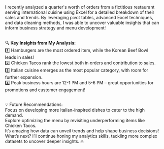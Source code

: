 I recently analyzed a quarter's worth of orders from a fictitious restaurant serving international cuisine using Excel for a detailed breakdown of their sales and trends. By leveraging pivot tables, advanced Excel techniques, and data cleaning methods, I was able to uncover valuable insights that can inform business strategy and menu development! <br><br>

🔍 **Key Insights from My Analysis:**<br>
1️⃣ Hamburgers are the most ordered item, while the Korean Beef Bowl leads in sales! <br>
2️⃣ Chicken Tacos rank the lowest both in orders and contribution to sales. <br>
3️⃣ Italian cuisine emerges as the most popular category, with room for further expansion.<br>
4️⃣ Peak business hours are 12-1 PM and 5-6 PM – great opportunities for promotions and customer engagement!<br><br>

💡 Future Recommendations:<br>
Focus on developing more Italian-inspired dishes to cater to the high demand.<br>
Explore optimizing the menu by revisiting underperforming items like Chicken Tacos.<br>
It’s amazing how data can unveil trends and help shape business decisions! What’s next? I’ll continue honing my analytics skills, tackling more complex datasets to uncover deeper insights. 🔥

